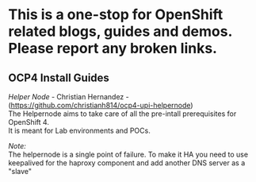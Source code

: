 # This is a one-stop for OpenShift related blogs, guides and demos. Please report any broken links. 


## OCP4 Install Guides

*Helper Node* - Christian Hernandez - (https://github.com/christianh814/ocp4-upi-helpernode)  
The Helpernode aims to take care of all the pre-intall prerequisites for OpenShift 4.  
It is meant for Lab environments and POCs.  

*Note:*  
The helpernode is a single point of failure. 
To make it HA you need to use keepalived for the haproxy component and add another DNS server as a "slave"  





